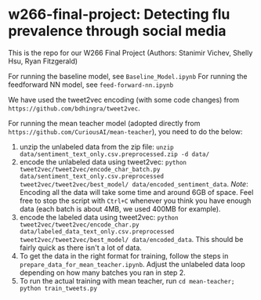# w266-final-project: Detecting flu prevalence through social media

This is the repo for our W266 Final Project (Authors: Stanimir Vichev, Shelly Hsu, Ryan Fitzgerald)

For running the baseline model, see `Baseline_Model.ipynb`
For running the feedforward NN model, see `feed-forward-nn.ipynb`

We have used the tweet2vec encoding (with some code changes) from `https://github.com/bdhingra/tweet2vec`.

For running the mean teacher model (adopted directly from `https://github.com/CuriousAI/mean-teacher`), you need to do the below:
1. unzip the unlabeled data from the zip file: `unzip data/sentiment_text_only.csv.preprocessed.zip -d data/`
2. encode the unlabeled data using tweet2vec: `python tweet2vec/tweet2vec/encode_char_batch.py data/sentiment_text_only.csv.preprocessed tweet2vec/tweet2vec/best_model/ data/encoded_sentiment_data`. *Note*: Encoding all the data will take some time and around 6GB of space. Feel free to stop the script with `Ctrl+C` whenever you think you have enough data (each batch is about 4MB, we used 400MB for example).
3. encode the labeled data using tweet2vec: `python tweet2vec/tweet2vec/encode_char.py data/labeled_data_text_only.csv.preprocessed tweet2vec/tweet2vec/best_model/ data/encoded_data`. This should be fairly quick as there isn't a lot of data.
4. To get the data in the right format for training, follow the steps in `prepare_data_for_mean_teacher.ipynb`. Adjust the unlabeled data loop depending on how many batches you ran in step 2.
5. To run the actual training with mean teacher, run `cd mean-teacher; python train_tweets.py`


